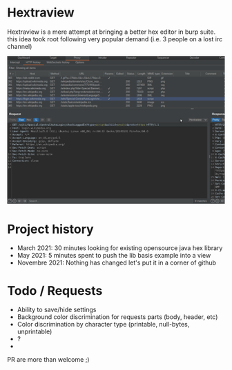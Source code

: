 # Hextraview

Hextraview is a mere attempt at bringing a better hex editor in burp suite. this idea took root following very popular demand (i.e. 3 people on a lost irc channel)

![](hextraview.gif)

# Project history

- March 2021: 30 minutes looking for existing opensource java hex library
- May 2021: 5 minutes spent to push the lib basis example into a view
- Novembre 2021: Nothing has changed let's put it in a corner of github

# Todo / Requests

- Ability to save/hide settings 
- Background color discrimination for requests parts (body, header, etc) 
- Color discrimination by character type (printable, null-bytes, unprintable)
- ?
- 
PR are more than welcome ;) 
